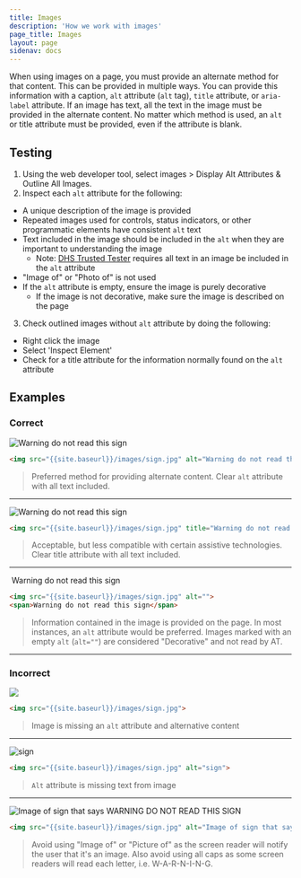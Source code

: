 ```yaml
---
title: Images
description: 'How we work with images'
page_title: Images
layout: page
sidenav: docs
---
```

When using images on a page, you must provide an alternate method for that content. This can be provided in multiple ways. You can provide this information with a caption, `alt` attribute (`alt` tag), `title` attribute, or `aria-label` attribute. If an image has text, all the text in the image must be provided in the alternate content. No matter which method is used, an `alt` or title attribute must be provided, even if the attribute is blank.

## Testing

1. Using the web developer tool, select images > Display Alt Attributes & Outline All Images.
2. Inspect each `alt` attribute for the following:
  * A unique description of the image is provided
  * Repeated images used for controls, status indicators, or other programmatic elements have consistent `alt` text
  * Text included in the image should be included in the `alt` when they are important to understanding the image
    * Note: [DHS Trusted Tester](https://www.dhs.gov/trusted-tester) requires all text in an image be included in the `alt` attribute
  * "Image of" or "Photo of" is not used
  * If the `alt` attribute is empty, ensure the image is purely decorative
    * If the image is not decorative, make sure the image is described on the page
3. Check outlined images without `alt` attribute by doing the following:
  * Right click the image
  * Select 'Inspect Element'
  * Check for a title attribute for the information normally found on the `alt` attribute

## Examples

### Correct

<img src="{{site.baseurl}}/images/sign.jpg" alt="Warning do not read this sign">

```html
<img src="{{site.baseurl}}/images/sign.jpg" alt="Warning do not read this sign">
```

> Preferred method for providing alternate content.
> Clear `alt` attribute with all text included.

---

<img src="{{site.baseurl}}/images/sign.jpg" title="Warning do not read this sign" class="exampleFailure">

```html
<img src="{{site.baseurl}}/images/sign.jpg" title="Warning do not read this sign">
```

> Acceptable, but less compatible with certain assistive technologies.
> Clear title attribute with all text included.

---

<img src="{{site.baseurl}}/images/sign.jpg" alt="">
<span>Warning do not read this sign</span>

```html
<img src="{{site.baseurl}}/images/sign.jpg" alt="">
<span>Warning do not read this sign</span>
```

> Information contained in the image is provided on the page.
> In most instances, an `alt` attribute would be preferred.
> Images marked with an empty `alt` (`alt=""`) are considered "Decorative" and not read by AT.

---

### Incorrect

<img src="{{site.baseurl}}/images/sign.jpg" class="exampleFailure">

```html
<img src="{{site.baseurl}}/images/sign.jpg">
```

> Image is missing an `alt` attribute and alternative content

---

<img src="{{site.baseurl}}/images/sign.jpg" alt="sign">

```html
<img src="{{site.baseurl}}/images/sign.jpg" alt="sign">
```

> `Alt` attribute is missing text from image

---

<img src="{{site.baseurl}}/images/sign.jpg" alt="Image of sign that says WARNING DO NOT READ THIS SIGN">

```html
<img src="{{site.baseurl}}/images/sign.jpg" alt="Image of sign that says WARNING DO NOT READ THIS SIGN">
```

> Avoid using "Image of" or "Picture of" as the screen reader will notify the user that it's an image. Also avoid using all caps as some screen readers will read each letter, i.e. W-A-R-N-I-N-G.
